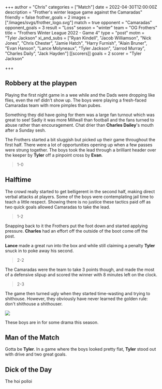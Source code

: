 +++
author = "Chris"
categories = ["Match"]
date = 2022-04-30T12:00:00Z
description = "Frother's winter league game against the Camaradas"
friendly = false
frother_goals = 2
images = ["/images/svgs/frother_logo.svg"]
match = true
opponent = "Camaradas"
opponent_goals = 3
result = "Loss"
season = "winter"
team = "OG Frothers"
title = "Frothers Winter League 2022 - Game 4"
type = "post"
motm = "Tyler Jackson"
xi_and_subs = ["Ryan Kindell", "Jacob Williamson", "Nick Jones", "Chris Chester", "Jamie Hatch", "Harry Furnish", "Alain Bruner", "Evan Hanson", "Lance Molyneaux", "Tyler Jackson", "Jarrod Murray", "Charles Daily", "Jack Hayden"]
[[scorers]]
goals = 2
scorer = "Tyler Jackson"


+++
## Robbery at the playpen

Playing the first night game in a wee while and the Dads were dropping like flies, even the ref didn't show up. The boys were playing a fresh-faced Camaradas team with more pimples than pubes.

Something they did have going for them was a large fan turnout which was great to see! Sadly it was more Millwall than football and the fans turned to abuse rather than encouragement. Chat drier than **Charles Dailey**'s mouth after a Sunday sesh.

The Frothers started a bit sluggish but picked up their game throughout the first half. There were a lot of opportunities opening up when a few passes were strung together. The boys took the lead through a brilliant header over the keeper by **Tyler** off a pinpoint cross by **Evan**.

> 1-0

## Halftime

The crowd really started to get belligerent in the second half, making direct verbal attacks at players. Some of the boys were contemplating jail time to teach a little respect. Showing there is no justice these tactics paid off as two quick goals allowed Camaradas to take the lead.

> 1-2

Snapping back to it the Frothers put the foot down and started applying pressure. **Charles** had an effort off the outside of the boot come off the post.

**Lance** made a great run into the box and while still claiming a penalty **Tyler** snuck in to poke away his second.

> 2-2

The Camaradas were the team to take 3 points though, and made the most of a defensive slipup and scored the winner with 8 minutes left on the clock.

> 2-3

The game then turned ugly when they started time-wasting and trying to shithouse. However, they obviously have never learned the golden rule: don't shithouse a shithouser. 

![](/images/279256187_5036705473045947_8482451513012155813_n.jpg)

These boys are in for some drama this season.

## Man of the Match

Gotta be **Tyler**. In a game where the boys looked pretty flat, **Tyler** stood out with drive and two great goals.

## Dick of the Day

The hoi polloi
